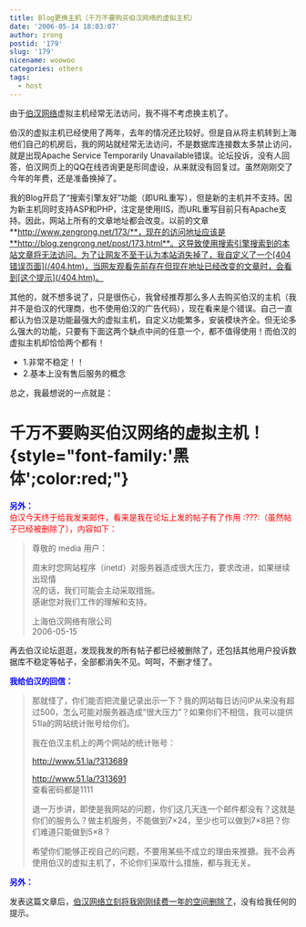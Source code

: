 ```yaml
---
title: Blog更换主机（千万不要购买伯汉网络的虚拟主机）
date: '2006-05-14 18:03:07'
author: zrong
postid: '179'
slug: '179'
nicename: woowoo
categories: others
tags:
  - host
---
```


由于[伯汉网络](http://my.woowoo.cn)虚拟主机经常无法访问，我不得不考虑换主机了。

伯汉的虚拟主机已经使用了两年，去年的情况还比较好。但是自从将主机转到上海他们自己的机房后，我的网站就经常无法访问，不是数据库连接数太多禁止访问，就是出现Apache
Service Temporarily
Unavailable错误。论坛投诉，没有人回答，伯汉网页上的QQ在线咨询更是形同虚设，从来就没有回复过。虽然刚刚交了今年的年费，还是准备换掉了。

我的Blog开启了“搜索引擎友好”功能（即URL重写），但是新的主机并不支持。因为新主机同时支持ASP和PHP，注定是使用IIS，而URL重写目前只有Apache支持。因此，网站上所有的文章地址都会改变。以前的文章**http://www.zengrong.net/173/**，现在的访问地址应该是**http://blog.zengrong.net/post/173.html**。这导致使用搜索引擎搜索到的本站文章将无法访问。为了让网友不至于认为本站消失掉了，我自定义了一个[404错误页面](/404.htm)，当网友观看先前存在但现在地址已经改变的文章时，会看到[这个提示](/404.htm)。

其他的，就不想多说了，只是很伤心，我曾经推荐那么多人去购买伯汉的主机（我并不是伯汉的代理商，也不使用伯汉的广告代码），现在看来是个错误。自己一直都认为伯汉是功能最强大的虚拟主机，自定义功能繁多，安装模块齐全。但无论多么强大的功能，只要有下面这两个缺点中间的任意一个，都不值得使用！而伯汉的虚拟主机却恰恰两个都有！

-   1.非常不稳定！！
-   2.基本上没有售后服务的概念

总之，我最想说的一点就是：  

千万不要购买伯汉网络的虚拟主机！ {style="font-family:'黑体';color:red;"}
================================

<!--more|inline-->  
**<span style="color:blue;">另外：</span>**  
<span
style="color:red;">伯汉今天终于给我发来邮件，看来是我在论坛上发的帖子有了作用
:???:（虽然帖子已经被删除了），内容如下：</span>

> 尊敬的 media 用户：  
>
> 周末时您网站程序（inetd）对服务器造成很大压力，要求改进，如果继续出现情  
>  况的话，我们可能会主动采取措施。  
>  感谢您对我们工作的理解和支持。
>
> 上海伯汉网络有限公司  
>  2006-05-15

再去伯汉论坛逛逛，发现我发的所有帖子都已经被删除了，还包括其他用户投诉数据库不稳定等帖子，全部都消失不见。呵呵，不删才怪了。

**<span style="color:blue;">我给伯汉的回信：</span>**

> 那就怪了，你们能否把流量记录出示一下？我的网站每日访问IP从来没有超过500，怎么可能对服务器造成“很大压力”？如果你们不相信，我可以提供51la的网站统计账号给你们。
>
> 我在伯汉主机上的两个网站的统计账号：
>
> http://www.51.la/?313689
>
> http://www.51.la/?313691  
>  查看密码都是1111
>
> 退一万步讲，即使是我网站的问题，你们这几天连一个邮件都没有？这就是你们的服务么？做主机服务，不能做到7×24，至少也可以做到7×8把？你们难道只能做到5×8？
>
> 希望你们能够正视自己的问题，不要用某些不成立的理由来推搪。我不会再使用伯汉的虚拟主机了，不论你们采取什么措施，都与我无关。

**<span style="color:blue;">另外：</span>**  

发表这篇文章后，[伯汉网络立刻将我刚刚续费一年的空间删除了](http://blog.zengrong.net/post/180.html)，没有给我任何的提示。

